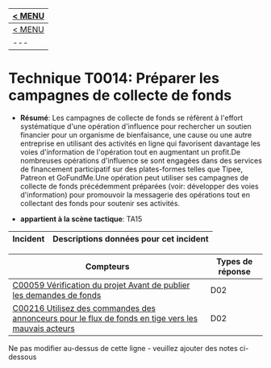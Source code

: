 |[< MENU](../README.md)|
|---|
|[< MENU](../../README.md)|
|---|
# Technique T0014: Préparer les campagnes de collecte de fonds

* **Résumé**: Les campagnes de collecte de fonds se réfèrent à l'effort systématique d'une opération d'influence pour rechercher un soutien financier pour un organisme de bienfaisance, une cause ou une autre entreprise en utilisant des activités en ligne qui favorisent davantage les voies d'information de l'opération tout en augmentant un profit.De nombreuses opérations d'influence se sont engagées dans des services de financement participatif sur des plates-formes telles que Tipee, Patreon et GoFundMe.Une opération peut utiliser ses campagnes de collecte de fonds précédemment préparées (voir: développer des voies d'information) pour promouvoir la messagerie des opérations tout en collectant des fonds pour soutenir ses activités.

* **appartient à la scène tactique**: TA15


|Incident |Descriptions données pour cet incident |
|-------- |-------------------- |



|Compteurs |Types de réponse |
|-------- |-------------- |
|[C00059 Vérification du projet Avant de publier les demandes de fonds](../../generated_pages/counters/C00059.md) |D02 ||[C00155 Interdire les acteurs de l'incident de des sites de financement](../../generated_pages/counters/C00155.md) |D02 |
|[C00216 Utilisez des commandes des annonceurs pour le flux de fonds en tige vers les mauvais acteurs](../../generated_pages/counters/C00216.md) |D02 |


Ne pas modifier au-dessus de cette ligne - veuillez ajouter des notes ci-dessous